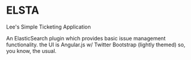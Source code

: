 ELSTA
=====

Lee's Simple Ticketing Application

An ElasticSearch plugin which provides basic issue management functionality.  the UI is Angular.js w/ Twitter Bootstrap (lightly themed) so, you know, the usual.

